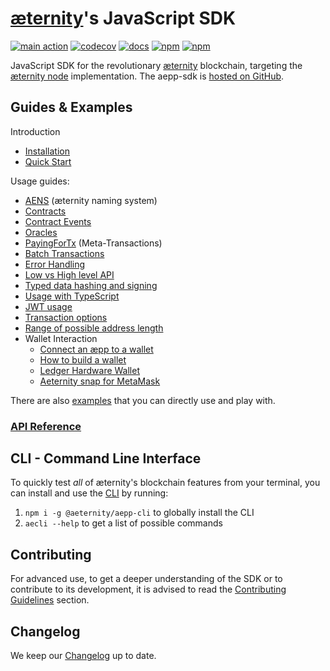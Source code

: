 # [æternity](https://aeternity.com)'s JavaScript SDK

[![main action](https://github.com/aeternity/aepp-sdk-js/actions/workflows/main.yml/badge.svg)](https://github.com/aeternity/aepp-sdk-js/actions/workflows/main.yml)
[![codecov](https://codecov.io/gh/aeternity/aepp-sdk-js/branch/develop/graph/badge.svg?token=wON6gOciRP)](https://codecov.io/gh/aeternity/aepp-sdk-js)
[![docs](https://github.com/aeternity/aepp-sdk-js/actions/workflows/docs.yml/badge.svg)](https://github.com/aeternity/aepp-sdk-js/actions/workflows/docs.yml)
[![npm](https://img.shields.io/npm/v/@aeternity/aepp-sdk.svg)](https://www.npmjs.com/package/@aeternity/aepp-sdk)
[![npm](https://img.shields.io/npm/l/@aeternity/aepp-sdk.svg)](https://www.npmjs.com/package/@aeternity/aepp-sdk)

JavaScript SDK for the revolutionary [æternity] blockchain, targeting the
[æternity node] implementation. The aepp-sdk is [hosted on GitHub].

[æternity]: https://aeternity.com
[æternity node]: https://github.com/aeternity/aeternity
[hosted on GitHub]: https://github.com/aeternity/aepp-sdk-js

## Guides & Examples

Introduction

- [Installation](docs/README.md)
- [Quick Start](docs/quick-start.md)

Usage guides:

- [AENS](docs/guides/aens.md) (æternity naming system)
- [Contracts](docs/guides/contracts.md)
- [Contract Events](docs/guides/contract-events.md)
- [Oracles](docs/guides/oracles.md)
- [PayingForTx](docs/guides/paying-for-tx.md) (Meta-Transactions)
- [Batch Transactions](docs/guides/batch-requests.md)
- [Error Handling](docs/guides/error-handling.md)
- [Low vs High level API](docs/guides/low-vs-high-usage.md)
- [Typed data hashing and signing](docs/guides/typed-data.md)
- [Usage with TypeScript](docs/guides/typescript.md)
- [JWT usage](docs/guides/jwt.md)
- [Transaction options](docs/transaction-options.md)
- [Range of possible address length](docs/guides/address-length.md)
- Wallet Interaction
  - [Connect an æpp to a wallet](docs/guides/connect-aepp-to-wallet.md)
  - [How to build a wallet](docs/guides/build-wallet.md)
  - [Ledger Hardware Wallet](docs/guides/ledger-wallet.md)
  - [Aeternity snap for MetaMask](docs/guides/metamask-snap.md)

There are also [examples](examples/README.md) that you can directly use and play with.

### [API Reference](https://sdk.aeternity.io/v14.1.0/api/)

## CLI - Command Line Interface

To quickly test _all_ of æternity's blockchain features from your terminal, you can install and use the [CLI](https://github.com/aeternity/aepp-cli-js) by running:

1. `npm i -g @aeternity/aepp-cli` to globally install the CLI
2. `aecli --help` to get a list of possible commands

## Contributing

For advanced use, to get a deeper understanding of the SDK or to contribute to its development, it is advised to read the [Contributing Guidelines](docs/contrib/README.md) section.

## Changelog

We keep our [Changelog](docs/CHANGELOG.md) up to date.
